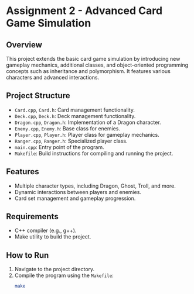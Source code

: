 # Assignment 2 - Advanced Card Game Simulation

## Overview
This project extends the basic card game simulation by introducing new gameplay mechanics, additional classes, and object-oriented programming concepts such as inheritance and polymorphism. It features various characters and advanced interactions.

## Project Structure
- `Card.cpp`, `Card.h`: Card management functionality.
- `Deck.cpp`, `Deck.h`: Deck management functionality.
- `Dragon.cpp`, `Dragon.h`: Implementation of a Dragon character.
- `Enemy.cpp`, `Enemy.h`: Base class for enemies.
- `Player.cpp`, `Player.h`: Player class for gameplay mechanics.
- `Ranger.cpp`, `Ranger.h`: Specialized player class.
- `main.cpp`: Entry point of the program.
- `Makefile`: Build instructions for compiling and running the project.

## Features
- Multiple character types, including Dragon, Ghost, Troll, and more.
- Dynamic interactions between players and enemies.
- Card set management and gameplay progression.

## Requirements
- C++ compiler (e.g., g++).
- Make utility to build the project.

## How to Run
1. Navigate to the project directory.
2. Compile the program using the `Makefile`:
   ```bash
   make
